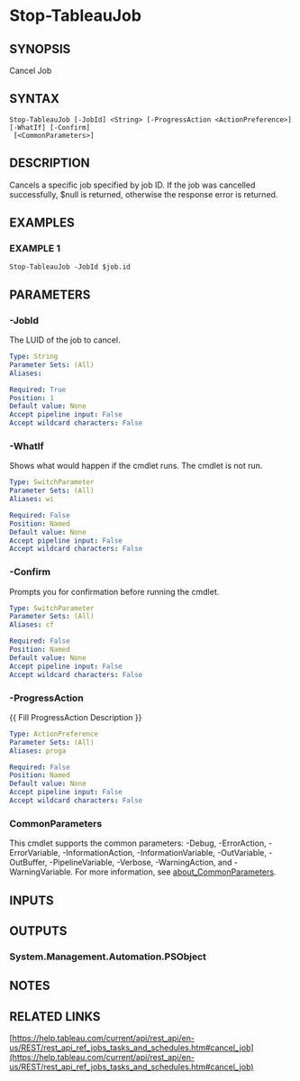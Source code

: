 # Stop-TableauJob

## SYNOPSIS
Cancel Job

## SYNTAX

```
Stop-TableauJob [-JobId] <String> [-ProgressAction <ActionPreference>] [-WhatIf] [-Confirm]
 [<CommonParameters>]
```

## DESCRIPTION
Cancels a specific job specified by job ID.
If the job was cancelled successfully, $null is returned, otherwise the response error is returned.

## EXAMPLES

### EXAMPLE 1
```
Stop-TableauJob -JobId $job.id
```

## PARAMETERS

### -JobId
The LUID of the job to cancel.

```yaml
Type: String
Parameter Sets: (All)
Aliases:

Required: True
Position: 1
Default value: None
Accept pipeline input: False
Accept wildcard characters: False
```

### -WhatIf
Shows what would happen if the cmdlet runs.
The cmdlet is not run.

```yaml
Type: SwitchParameter
Parameter Sets: (All)
Aliases: wi

Required: False
Position: Named
Default value: None
Accept pipeline input: False
Accept wildcard characters: False
```

### -Confirm
Prompts you for confirmation before running the cmdlet.

```yaml
Type: SwitchParameter
Parameter Sets: (All)
Aliases: cf

Required: False
Position: Named
Default value: None
Accept pipeline input: False
Accept wildcard characters: False
```

### -ProgressAction
{{ Fill ProgressAction Description }}

```yaml
Type: ActionPreference
Parameter Sets: (All)
Aliases: proga

Required: False
Position: Named
Default value: None
Accept pipeline input: False
Accept wildcard characters: False
```

### CommonParameters
This cmdlet supports the common parameters: -Debug, -ErrorAction, -ErrorVariable, -InformationAction, -InformationVariable, -OutVariable, -OutBuffer, -PipelineVariable, -Verbose, -WarningAction, and -WarningVariable. For more information, see [about_CommonParameters](http://go.microsoft.com/fwlink/?LinkID=113216).

## INPUTS

## OUTPUTS

### System.Management.Automation.PSObject
## NOTES

## RELATED LINKS

[https://help.tableau.com/current/api/rest_api/en-us/REST/rest_api_ref_jobs_tasks_and_schedules.htm#cancel_job](https://help.tableau.com/current/api/rest_api/en-us/REST/rest_api_ref_jobs_tasks_and_schedules.htm#cancel_job)

